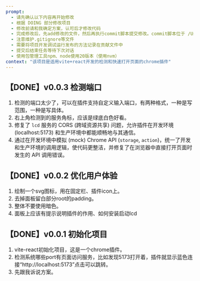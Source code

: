 ```yaml
---
prompt:
  - 请先确认以下内容再开始修改
  - 根据 DOING 部分修改项目
  - 修改前请和我确定方案，认可后才修改代码
  - 完成修改后，先add修改的文件，然后再执行commit脚本提交修改。commit脚本位于 /Users/qihangtang/Desktop/remote_debug/url-decocder/directions-learn/scripts/commit.cjs，请添加到package.json文件中。
  - 注意维护.gitignore等文件
  - 需要将项目开发调试运行发布的方法记录在贡献文件中
  - 提交后结束任务等待下次对话
  - 使用包管理工具npm、node使用20版本（使用nvm）
context: "该项目是适用vite+react开发的检测和快速打开页面的chrome插件"
---
```


## 【DONE】v0.0.3 检测端口
1. 检测的端口太少了，可以在插件支持自定义输入端口，有两种格式，一种是写范围，一种是写具体。
2. 右上角检测到的服务角标，应该是绿底白色好看。
3. 修复了 `lcd` 服务的 CORS (跨域资源共享) 问题，允许插件在开发环境 (localhost:5173) 和生产环境中都能顺畅地与其通信。
4. 通过在开发环境中模拟 (mock) Chrome API (`storage`, `action`)，统一了开发和生产环境的调用逻辑，使代码更整洁，并修复了在浏览器中直接打开页面时发生的 API 调用错误。

## 【DONE】v0.0.2 优化用户体验
1. 绘制一个svg图标，用在固定栏、插件icon上。
2. 去掉面板留白部分root的padding。
3. 整体不要使用暗色。
4. 面板上应该有提示说明插件的作用、如何安装启动lcd

## 【DONE】v0.0.1 初始化项目
1. vite-react初始化项目，这是一个chrome插件。
2. 检测系统哪些port有页面访问服务，比如发现5173打开着，插件就显示蓝色连接“http://localhost:5173”点击可以跳转。
3. 先跟我诉说方案。
